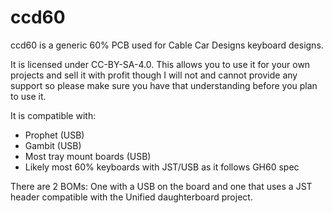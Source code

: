 # ccd60

ccd60 is a generic 60% PCB used for Cable Car Designs keyboard designs.

It is licensed under CC-BY-SA-4.0. This allows you to use it for your own projects and sell it with profit though I will not and cannot provide any support so please make sure you have that understanding before you plan to use it.

It is compatible with:

- Prophet (USB)
- Gambit (USB)
- Most tray mount boards (USB)
- Likely most 60% keyboards with JST/USB as it follows GH60 spec

There are 2 BOMs: One with a USB on the board and one that uses a JST header compatible with the Unified daughterboard project.
